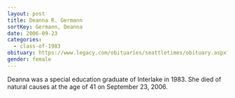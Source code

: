 ```yaml
---
layout: post
title: Deanna R. Germann
sortKey: Germann, Deanna
date: 2006-09-23
categories:
  - class-of-1983
obituary: https://www.legacy.com/obituaries/seattletimes/obituary.aspx?n=Deanna-Germann&pid=19374601
gender: female
---
```

Deanna was a special education graduate of Interlake in 1983. She died of natural causes at the age of 41 on September 23, 2006.
